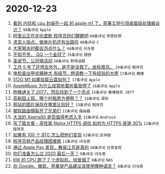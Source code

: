 # 2020-12-23

1. [看到 内存和 cpu 封装在一起 的 apple m1 了，苹果又将引领桌面级处理器设计？](https://www.v2ex.com/t/738080) ``88条评论`` ``Apple``
1. [阿里云正在走向垄断,程序员你们醒醒吧](https://www.v2ex.com/t/738070) ``68条评论`` ``奇思妙想``
1. [求高人指点，做单片机还有出路吗](https://www.v2ex.com/t/738094) ``48条评论`` ``C``
1. [大家喝水时都会泡点什么？](https://www.v2ex.com/t/738107) ``44条评论`` ``问与答``
1. [不知不觉， QQ 一个金冠了](https://www.v2ex.com/t/738155) ``35条评论`` ``随想``
1. [圣诞节，公司搞活动](https://www.v2ex.com/t/738109) ``28条评论`` ``职场话题``
1. [工作 5 年了还想去外包，是不是没救了。坐标南京。](https://www.v2ex.com/t/738165) ``24条评论`` ``程序员``
1. [体检查出甲状腺肿大,有结节...想请教一下有经验的大佬](https://www.v2ex.com/t/738149) ``17条评论`` ``健康``
1. [512G M1 如果挂载云盘如何？](https://www.v2ex.com/t/738108) ``17条评论`` ``Apple``
1. [AppleMusic 为什么经常听着听着就停了](https://www.v2ex.com/t/738091) ``16条评论`` ``Apple``
1. [昨晚通关了 2077，然后找到了一个亮点](https://www.v2ex.com/t/738103) ``15条评论`` ``赛博朋克 2077``
1. [高新园上班，哪个村租房方便啊？？](https://www.v2ex.com/t/738119) ``14条评论`` ``深圳``
1. [网站的图片保存在哪里比较好？](https://www.v2ex.com/t/738087) ``13条评论`` ``程序员``
1. [被软路由搞裂开了兄弟们](https://www.v2ex.com/t/738181) ``12条评论`` ``路由器``
1. [大法的 Xperia5II 是否值得考虑入手](https://www.v2ex.com/t/738133) ``12条评论`` ``Android``
1. [写了篇文章 - 高性能 Nginx HTTPS 调优 如何为 HTTPS 提速 30%](https://www.v2ex.com/t/738117) ``12条评论`` ``程序员``
1. [如果有 100 个 BTC 怎么把他们变现](https://www.v2ex.com/t/738078) ``12条评论`` ``区块链``
1. [程序员转产品经理困难嘛](https://www.v2ex.com/t/738139) ``11条评论`` ``问与答``
1. [通过 Apple Pay 发现，散装江苏是真的](https://www.v2ex.com/t/738178) ``10条评论`` ``分享发现``
1. [你们准备怎么过 2020 最后一天？](https://www.v2ex.com/t/738146) ``9条评论`` ``问与答``
1. [6W 的 CPU 跑了 7 个虚拟机，快冒烟了](https://www.v2ex.com/t/738188) ``8条评论`` ``NAS``
1. [向 Google、微软、苹果提产品建议该使用哪种语言？](https://www.v2ex.com/t/738153) ``8条评论`` ``问与答``
